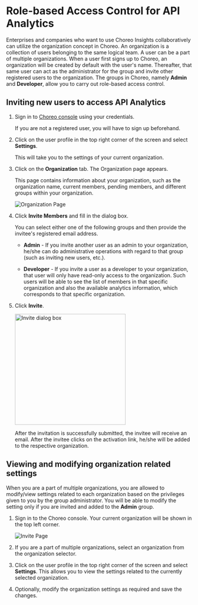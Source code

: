 # Role-based Access Control for API Analytics

Enterprises and companies who want to use Choreo Insights collaboratively can utilize the organization concept in Choreo. An organization is a collection of users belonging to the same logical team. A user can be a part of multiple organizations. When a user first signs up to Choreo, an organization will be created by default with the user's name. Thereafter, that same user can act as the administrator for the group and invite other registered users to the organization. The groups in Choreo, namely **Admin** and **Developer**, allow you to carry out role-based access control.

## Inviting new users to access API Analytics

1. Sign in to <a href="https://console.choreo.dev/login/">Choreo console</a> using your credentials. 

    If you are not a registered user, you will have to sign up beforehand.

2. Click on the user profile in the top right corner of the screen and select **Settings**. 

    This will take you to the settings of your current organization.

3. Click on the **Organization** tab. The Organization page appears. 

    This page contains information about your organization, such as the organization name, current members, pending members, and different groups within your organization.

    ![Organization Page]({{base_path}}/assets/img/how-tos/analytics/choreo-based-analytics/organization-page.png)

4. Click **Invite Members** and fill in the dialog box. 

    You can select either one of the following groups and then provide the invitee's registered email address.

    - **Admin** - If you invite another user as an admin to your organization, he/she can do administrative operations with regard to that group (such as inviting new users, etc.).

    - **Developer** -  If you invite a user as a developer to your organization, that user will only have read-only access to the organization. Such users will be able to see the list of members in that specific organization and also the available analytics information, which corresponds to that specific organization.

5. Click **Invite**.

    <a href="{{base_path}}/assets/img/how-tos/analytics/choreo-based-analytics/invite-dialogue-box.png"><img src="{{base_path}}/assets/img/how-tos/analytics/choreo-based-analytics/invite-dialogue-box.png" title="Invite dialog box" width="300"/></a>

    After the invitation is successfully submitted, the invitee will receive an email. After the invitee clicks on the activation link, he/she will be added to the respective organization.

## Viewing and modifying organization related settings

When you are a part of multiple organizations, you are allowed to modify/view settings related to each organization based on the privileges given to you by the group administrator. You will be able to modify the setting only if you are invited and added to the **Admin** group.

1. Sign in to the Choreo console. Your current organization will be shown in the top left corner.

    ![Invite Page]({{base_path}}/assets/img/how-tos/analytics/choreo-based-analytics/organization-selector.png)

2. If you are a part of multiple organizations, select an organization from the organization selector.

3. Click on the user profile in the top right corner of the screen and select **Settings**. This allows you to view the settings related to the currently selected organization.

4. Optionally, modify the organization settings as required and save the changes.
